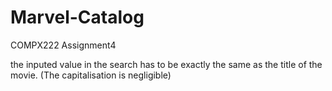 # Marvel-Catalog
COMPX222 Assignment4

the inputed value in the search has to be exactly the same as the title of the movie. (The capitalisation is negligible)